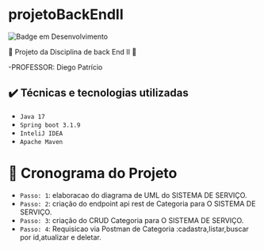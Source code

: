 # projetoBackEndII
![Badge em Desenvolvimento](http://img.shields.io/static/v1?label=STATUS&message=EM%20DESENVOLVIMENTO&color=GREEN&style=for-the-badge)

:construction: Projeto da Disciplina de back End II :construction:

-PROFESSOR: Diego Patrício 

## ✔️ Técnicas e tecnologias utilizadas

- ``Java 17``
- ``Spring boot 3.1.9``
- ``InteliJ IDEA``
- ``Apache Maven``


# :hammer: Cronograma do Projeto

- `Passo: 1`: elaboracao do diagrama de UML do SISTEMA DE SERVIÇO.
- `Passo: 2`: criação do endpoint api rest de Categoria para O SISTEMA DE SERVIÇO.
- `Passo: 3`: criação do CRUD Categoria para O SISTEMA DE SERVIÇO.
- `Passo: 4`: Requisicao via Postman de  Categoria :cadastra,listar,buscar por id,atualizar e deletar.
